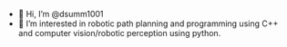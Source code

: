 - 👋 Hi, I’m @dsumm1001
- 👀 I’m interested in robotic path planning and programming using C++ and computer vision/robotic perception using python. 
